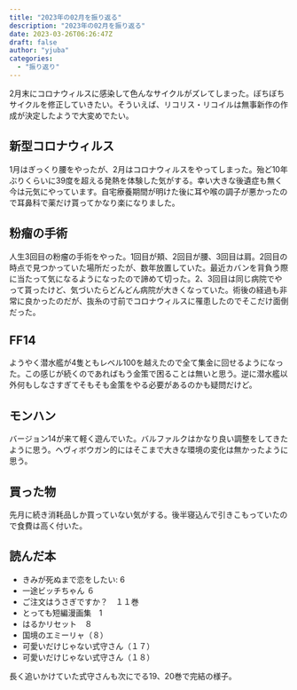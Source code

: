 ```yaml
---
title: "2023年の02月を振り返る"
description: "2023年の02月を振り返る"
date: 2023-03-26T06:26:47Z
draft: false
author: "yjuba"
categories:
  - "振り返り"
---
```


2月末にコロナウィルスに感染して色んなサイクルがズレてしまった。ぼちぼちサイクルを修正していきたい。そういえば、リコリス・リコイルは無事新作の作成が決定したようで大変めでたい。

## 新型コロナウィルス
1月はぎっくり腰をやったが、2月はコロナウィルスをやってしまった。殆ど10年ぶりくらいに39度を超える発熱を体験した気がする。幸い大きな後遺症も無く今は元気にやっています。自宅療養期間が明けた後に耳や喉の調子が悪かったので耳鼻科で薬だけ貰ってかなり楽になりました。

## 粉瘤の手術
人生3回目の粉瘤の手術をやった。1回目が頬、2回目が腰、3回目は肩。2回目の時点で見つかっていた場所だったが、数年放置していた。最近カバンを背負う際に当たって気になるようになったので諦めて切った。2、3回目は同じ病院でやって貰ったけど、気づいたらどんどん病院が大きくなっていた。術後の経過も非常に良かったのだが、抜糸の寸前でコロナウィルスに罹患したのでそこだけ面倒だった。

## FF14
ようやく潜水艦が4隻ともレベル100を越えたので全て集金に回せるようになった。この感じが続くのであればもう金策で困ることは無いと思う。逆に潜水艦以外何もしなさすぎてそもそも金策をやる必要があるのかも疑問だけど。

## モンハン
バージョン14が来て軽く遊んでいた。バルファルクはかなり良い調整をしてきたように思う。ヘヴィボウガン的にはそこまで大きな環境の変化は無かったように思う。

## 買った物
先月に続き消耗品しか買っていない気がする。後半寝込んで引きこもっていたので食費は高く付いた。

## 読んだ本
- きみが死ぬまで恋をしたい: 6
- 一途ビッチちゃん ６
- ご注文はうさぎですか？　１１巻
- とっても短編漫画集　1
- はるかリセット　８
- 国境のエミーリャ（８）
- 可愛いだけじゃない式守さん（１７）
- 可愛いだけじゃない式守さん（１８）

長く追いかけていた式守さんも次にでる19、20巻で完結の様子。

